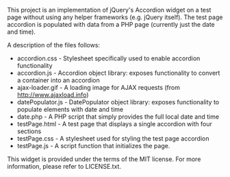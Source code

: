 This project is an implementation of jQuery's Accordion widget on a test page without using any helper frameworks (e.g. jQuery itself). The test page accordion is populated with data from a PHP page (currently just the date and time).

A description of the files follows:

* accordion.css - Stylesheet specifically used to enable accordion functionality
* accordion.js - Accordion object library: exposes functionality to convert a container into an accordion
* ajax-loader.gif - A loading image for AJAX requests (from http://www.ajaxload.info)
* datePopulator.js - DatePopulator object library: exposes functionality to populate elements with date and time
* date.php - A PHP script that simply provides the full local date and time
* testPage.html - A test page that displays a single accordion with four sections
* testPage.css - A stylesheet used for styling the test page accordion
* testPage.js - A script function that initializes the page.

This widget is provided under the terms of the MIT license. For more information, please refer to LICENSE.txt.

